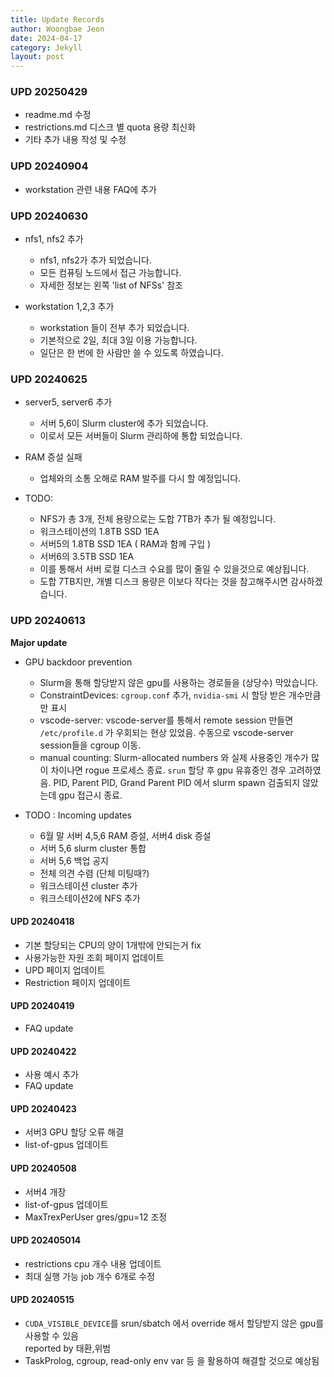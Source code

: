 ```yaml
---
title: Update Records
author: Woongbae Jeon
date: 2024-04-17
category: Jekyll
layout: post
---
```


### UPD 20250429

- readme.md 수정
- restrictions.md 디스크 별 quota 용량 최신화
- 기타 추가 내용 작성 및 수정

### UPD 20240904

- workstation 관련 내용 FAQ에 추가

### UPD 20240630

- nfs1, nfs2 추가
  - nfs1, nfs2가 추가 되었습니다.
  - 모든 컴퓨팅 노드에서 접근 가능합니다.
  - 자세한 정보는 왼쪽 'list of NFSs' 참조

- workstation 1,2,3 추가
  - workstation 들이 전부 추가 되었습니다.
  - 기본적으로 2일, 최대 3일 이용 가능합니다.
  - 일단은 한 번에 한 사람만 쓸 수 있도록 하였습니다.


### UPD 20240625

- server5, server6 추가
  - 서버 5,6이 Slurm cluster에 추가 되었습니다.
  - 이로서 모든 서버들이 Slurm 관리하에 통합 되었습니다.

- RAM 증설 실패
  - 업체와의 소통 오해로 RAM 발주를 다시 할 예정입니다.

- TODO:
  - NFS가 총 3개, 전체 용량으로는 도합 7TB가 추가 될 예정입니다.
  - 워크스테이션의 1.8TB SSD 1EA
  - 서버5의 1.8TB SSD 1EA ( RAM과 함께 구입 )
  - 서버6의 3.5TB SSD 1EA
  - 이를 통해서 서버 로컬 디스크 수요를 많이 줄일 수 있을것으로 예상됩니다.
  - 도합 7TB지만, 개별 디스크 용량은 이보다 작다는 것을 참고해주시면 감사하겠습니다.

### UPD 20240613

**Major update**

- GPU backdoor prevention
  - Slurm을 통해 할당받지 않은 gpu를 사용하는 경로들을 (상당수) 막았습니다.
  - ConstraintDevices: `cgroup.conf` 추가, `nvidia-smi` 시 할당 받은 개수만큼만 표시
  - vscode-server: vscode-server를 통해서 remote session 만들면 `/etc/profile.d` 가 우회되는 현상 있었음. 수동으로 vscode-server session들을 cgroup 이동.
  - manual counting: Slurm-allocated numbers 와 실제 사용중인 개수가 많이 차이나면 rogue 프로세스 종료. `srun` 할당 후 gpu 유휴중인 경우 고려하였음. PID, Parent PID, Grand Parent PID 에서 slurm spawn 검출되지 않았는데 gpu 접근시 종료.

- TODO : Incoming updates
  - 6월 말 서버 4,5,6 RAM 증설, 서버4 disk 증설
  - 서버 5,6 slurm cluster 통합
  - 서버 5,6 백업 공지
  - 전체 의견 수렴 (단체 미팅때?)
  - 워크스테이션 cluster 추가
  - 워크스테이션2에 NFS 추가

#### UPD 20240418

- 기본 할당되는 CPU의 양이 1개밖에 안되는거 fix
- 사용가능한 자원 조회 페이지 업데이트
- UPD 페이지 업데이트
- Restriction 페이지 업데이트

#### UPD 20240419

- FAQ update

#### UPD 20240422

- 사용 예시 추가
- FAQ update

#### UPD 20240423

- 서버3 GPU 할당 오류 해결
- list-of-gpus 업데이트

#### UPD 20240508

- 서버4 개장
- list-of-gpus 업데이트
- MaxTrexPerUser gres/gpu=12 조정

#### UPD 202405014

- restrictions cpu 개수 내용 업데이트
- 최대 실행 가능 job 개수 6개로 수정

#### UPD 20240515

- `CUDA_VISIBLE_DEVICE`를 srun/sbatch 에서 override 해서 할당받지 않은 gpu를 사용할 수 있음
  <br> reported by 태환,위범
- TaskProlog, cgroup, read-only env var 등 을 활용하여 해결할 것으로 예상됨
